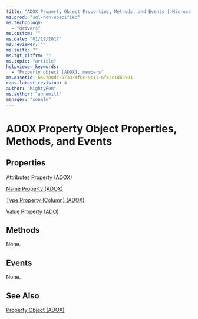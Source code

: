 ```yaml
---
title: "ADOX Property Object Properties, Methods, and Events | Microsoft Docs"
ms.prod: "sql-non-specified"
ms.technology:
  - "drivers"
ms.custom: ""
ms.date: "01/19/2017"
ms.reviewer: ""
ms.suite: ""
ms.tgt_pltfrm: ""
ms.topic: "article"
helpviewer_keywords: 
  - "Property object [ADOX], members"
ms.assetid: 640780dc-5733-4f0c-9c11-6f43c1db5901
caps.latest.revision: 4
author: "MightyPen"
ms.author: "annemill"
manager: "sonalm"
---
```

# ADOX Property Object Properties, Methods, and Events
## Properties  
 [Attributes Property (ADOX)](../../../ado/reference/adox-api/attributes-property-adox.md)  
  
 [Name Property (ADOX)](../../../ado/reference/adox-api/name-property-adox.md)  
  
 [Type Property (Column) (ADOX)](../../../ado/reference/adox-api/type-property-column-adox.md)  
  
 [Value Property (ADO)](../../../ado/reference/ado-api/value-property-ado.md)  
  
## Methods  
 None.  
  
## Events  
 None.  
  
## See Also  
 [Property Object (ADOX)](../../../ado/reference/adox-api/property-object-adox.md)